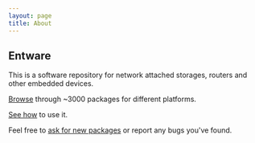 ```yaml
---
layout: page
title: About
---
```


## Entware

This is a software repository for network attached storages, routers and other embedded devices.

[Browse](https://bin.entware.net/armv7sf-k3.2/Packages.html) through ~3000 packages for different platforms.

[See how](https://github.com/Entware/Entware/wiki) to use it.

Feel free to [ask for new packages](https://github.com/Entware/Entware/issues) or report any bugs you've found.
